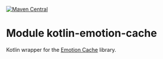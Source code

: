 [![Maven Central](https://img.shields.io/maven-central/v/org.jetbrains.kotlin-wrappers/kotlin-emotion-cache)](https://search.maven.org/artifact/org.jetbrains.kotlin-wrappers/kotlin-emotion-cache)

# Module kotlin-emotion-cache

Kotlin wrapper for the [Emotion Cache](https://emotion.sh/) library.
